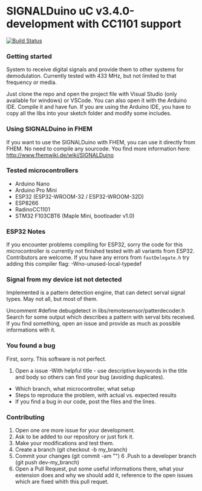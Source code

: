 # SIGNALDuino uC v3.4.0-development  with CC1101 support 
[![Build Status](https://travis-ci.org/RFD-FHEM/SIGNALDuino.svg?branch=master)](https://travis-ci.org/RFD-FHEM/SIGNALDuino)

### Getting started


System to receive digital signals and provide them to other systems for demodulation. Currently tested with 433 MHz, but not limited to that frequency or media.


Just clone the repo and open the project file with Visual Studio (only available for windows) or VSCode.
You can also open it with the Arduino IDE. 
Compile it and have fun.
If you are using the Arduino IDE, you have to copy all the libs into your sketch folder and modify some includes.

### Using SIGNALDuino in FHEM

If you want to use the SIGNALDuino with FHEM, you can use it directly from FHEM. No need to compile any sourcode.
You find more information here:
http://www.fhemwiki.de/wiki/SIGNALDuino



### Tested microcontrollers

* Arduino Nano
* Arduino Pro Mini
* ESP32 (ESP32-WROOM-32 / ESP32-WROOM-32D)
* ESP8266
* RadinoCC1101
* STM32 F103CBT6 (Maple Mini, bootloader v1.0)

### ESP32 Notes

If you encounter problems compiling for ESP32, sorry the code for this microcontroller is currently not finished tested with all variants from ESP32. Contributors are welcome. If you have any errors from `fastDelegate.h` try adding this compiler flag:
 -Wno-unused-local-typedef

### Signal from my device ist not detected

Implemented is a pattern detection engine, that can detect serval signal types. May not all, but most of them.

Uncomment #define debugdetect in libs/remotesensor/patterdecoder.h
Search for some output which describes a pattern with serval bits received.
If you find something, open an issue and provide as much as possible informations with it.


### You found a bug

First, sorry. This software is not perfect.
1. Open a issue
-With helpful title - use descriptive keywords in the title and body so others can find your bug (avoiding duplicates).
- Which branch, what microcontroller, what setup
- Steps to reproduce the problem, with actual vs. expected results
- If you find a bug in our code, post the files and the lines. 

### Contributing

1. Open one ore more issue for your development.
2. Ask to be added to our repository or just fork it.
3. Make your modifications and test them.
4. Create a branch (git checkout -b my_branch)
5. Commit your changes (git commit -am "<some description>")
6 .Push to a developer branch (git push dev-<xyz >my_branch)
7. Open a Pull Request, put some useful informations there, what your extension does and why we should add it, reference to the open issues which are fixed whith this pull requet.
